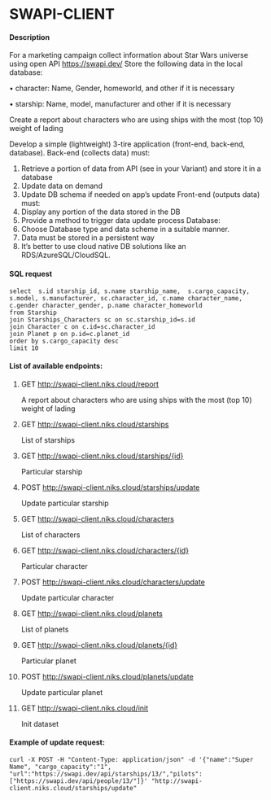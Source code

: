 # SWAPI-CLIENT

#### Description
For a marketing campaign collect information about Star Wars universe using open API https://swapi.dev/
Store the following data in the local database:

•	character: Name, Gender, homeworld, and other if it is necessary

•	starship: Name, model, manufacturer and other if it is necessary

Create a report about characters who are using ships with the most (top 10) weight of lading

Develop a simple (lightweight) 3-tire application (front-end, back-end, database).
Back-end (collects data) must:
1. Retrieve a portion of data from API (see in your Variant) and store it in a database
2. Update data on demand
3. Update DB schema if needed on app’s update
   Front-end (outputs data) must:
1. Display any portion of the data stored in the DB
2. Provide a method to trigger data update process
   Database:
1. Choose Database type and data scheme in a suitable manner.
2. Data must be stored in a persistent way
3. It’s better to use cloud native DB solutions like an RDS/AzureSQL/CloudSQL.

#### SQL request
```
select  s.id starship_id, s.name starship_name,  s.cargo_capacity, s.model, s.manufacturer, sc.character_id, c.name character_name, c.gender character_gender, p.name character_homeworld
from Starship
join Starships_Characters sc on sc.starship_id=s.id
join Character c on c.id=sc.character_id
join Planet p on p.id=c.planet_id
order by s.cargo_capacity desc
limit 10

```

#### List of available endpoints:

1. GET http://swapi-client.niks.cloud/report

    А report about characters who are using ships with the most (top 10) weight of lading


2. GET http://swapi-client.niks.cloud/starships

    List of starships

3. GET http://swapi-client.niks.cloud/starships/{id}

    Particular starship

4. POST http://swapi-client.niks.cloud/starships/update

    Update particular starship

5. GET http://swapi-client.niks.cloud/characters

    List of characters

5. GET http://swapi-client.niks.cloud/characters/{id}

    Particular character

6. POST http://swapi-client.niks.cloud/characters/update

    Update particular character

7. GET http://swapi-client.niks.cloud/planets

    List of planets

8. GET http://swapi-client.niks.cloud/planets/{id}

    Particular planet

9. POST http://swapi-client.niks.cloud/planets/update

    Update particular planet

10. GET http://swapi-client.niks.cloud/init

    Init dataset

#### Example of update request:

```
curl -X POST -H "Content-Type: application/json" -d '{"name":"Super Name", "cargo_capacity":"1", "url":"https://swapi.dev/api/starships/13/","pilots":["https://swapi.dev/api/people/13/"]}' "http://swapi-client.niks.cloud/starships/update"
```

